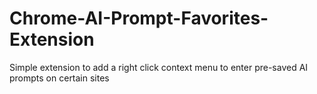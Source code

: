 # Chrome-AI-Prompt-Favorites-Extension
 Simple extension to add a right click context menu to enter pre-saved AI prompts on certain sites
